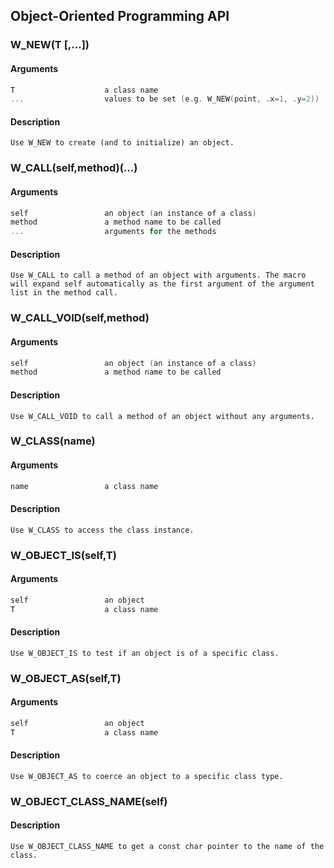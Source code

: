 ## Object-Oriented Programming API
    
### W_NEW(T [,...])
#### Arguments
```C
T                    a class name
...                  values to be set (e.g. W_NEW(point, .x=1, .y=2))
```
#### Description
    Use W_NEW to create (and to initialize) an object.
    
### W_CALL(self,method)(...)
#### Arguments
```C
self                 an object (an instance of a class)
method               a method name to be called
...                  arguments for the methods
```
#### Description
    Use W_CALL to call a method of an object with arguments. The macro will expand self automatically as the first argument of the argument list in the method call.
    
### W_CALL_VOID(self,method)
#### Arguments
```C
self                 an object (an instance of a class)
method               a method name to be called
```
#### Description
    Use W_CALL_VOID to call a method of an object without any arguments.
    
### W_CLASS(name)
#### Arguments
```C
name                 a class name
```
#### Description
    Use W_CLASS to access the class instance.
    
### W_OBJECT_IS(self,T)
#### Arguments
```C
self                 an object
T                    a class name
```
#### Description
    Use W_OBJECT_IS to test if an object is of a specific class.
    
### W_OBJECT_AS(self,T)
#### Arguments
```C
self                 an object
T                    a class name
```
#### Description
    Use W_OBJECT_AS to coerce an object to a specific class type.
    
### W_OBJECT_CLASS_NAME(self)
#### Description
    Use W_OBJECT_CLASS_NAME to get a const char pointer to the name of the class.
